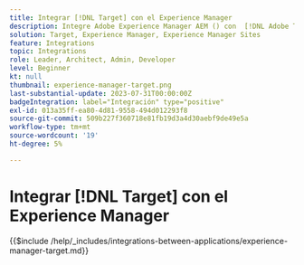 ```yaml
---
title: Integrar [!DNL Target] con el Experience Manager
description: Integre Adobe Experience Manager AEM () con  [!DNL Adobe Target]  para ofrecer experiencias personalizadas.
solution: Target, Experience Manager, Experience Manager Sites
feature: Integrations
topic: Integrations
role: Leader, Architect, Admin, Developer
level: Beginner
kt: null
thumbnail: experience-manager-target.png
last-substantial-update: 2023-07-31T00:00:00Z
badgeIntegration: label="Integración" type="positive"
exl-id: 013a35ff-ea80-4d81-9558-494d012293f8
source-git-commit: 509b227f360718e81fb19d3a4d30aebf9de49e5a
workflow-type: tm+mt
source-wordcount: '19'
ht-degree: 5%

---
```


# Integrar [!DNL Target] con el Experience Manager

{{$include /help/_includes/integrations-between-applications/experience-manager-target.md}}
